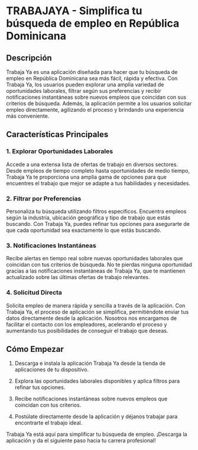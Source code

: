 # TRABAJAYA - Simplifica tu búsqueda de empleo en República Dominicana

## Descripción

Trabaja Ya es una aplicación diseñada para hacer que tu búsqueda de empleo en República Dominicana sea más fácil, rápida y efectiva. Con Trabaja Ya, los usuarios pueden explorar una amplia variedad de oportunidades laborales, filtrar según sus preferencias y recibir notificaciones instantáneas sobre nuevos empleos que coincidan con sus criterios de búsqueda. Además, la aplicación permite a los usuarios solicitar empleo directamente, agilizando el proceso y brindando una experiencia más conveniente.

## Características Principales

### 1. Explorar Oportunidades Laborales

Accede a una extensa lista de ofertas de trabajo en diversos sectores. Desde empleos de tiempo completo hasta oportunidades de medio tiempo, Trabaja Ya te proporciona una amplia gama de opciones para que encuentres el trabajo que mejor se adapte a tus habilidades y necesidades.

### 2. Filtrar por Preferencias

Personaliza tu búsqueda utilizando filtros específicos. Encuentra empleos según la industria, ubicación geográfica y tipo de trabajo que estás buscando. Con Trabaja Ya, puedes refinar tus opciones para asegurarte de que cada oportunidad sea exactamente lo que estás buscando.

### 3. Notificaciones Instantáneas

Recibe alertas en tiempo real sobre nuevas oportunidades laborales que coincidan con tus criterios de búsqueda. No te pierdas ninguna oportunidad gracias a las notificaciones instantáneas de Trabaja Ya, que te mantienen actualizado sobre las últimas ofertas de trabajo relevantes.

### 4. Solicitud Directa

Solicita empleo de manera rápida y sencilla a través de la aplicación. Con Trabaja Ya, el proceso de aplicación se simplifica, permitiéndote enviar tus datos directamente desde la aplicación. Nosotros nos encargamos de facilitar el contacto con los empleadores, acelerando el proceso y aumentando tus posibilidades de conseguir el trabajo que deseas.

## Cómo Empezar

1. Descarga e instala la aplicación Trabaja Ya desde la tienda de aplicaciones de tu dispositivo.

2. Explora las oportunidades laborales disponibles y aplica filtros para refinar tus opciones.

4. Recibe notificaciones instantáneas sobre nuevos empleos que coincidan con tus criterios.

5. Postúlate directamente desde la aplicación y déjanos trabajar para encontrarte el trabajo ideal.

Trabaja Ya está aquí para simplificar tu búsqueda de empleo. ¡Descarga la aplicación y da el siguiente paso hacia tu carrera profesional!

